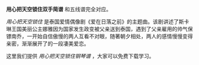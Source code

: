 

**用心把天空锁住双手简谱** 和五线谱完全对应。

_用心把天空锁住_
是泰国爱情偶像剧《爱在日落之前》的主题曲。该剧讲述了斯卡琳王国美丽公主娜雅因为国家发生政变被父亲送到泰国，遇到了父亲雇用的帅气保镖南乔，一开始自信傲慢的两人互看不对眼，随著朝夕相处，两人的感情慢慢变得亲密，渐渐展开了的一段凄美爱恋。

这里我们提供 _用心把天空锁住钢琴谱_ ，大家可以免费下载学习。

